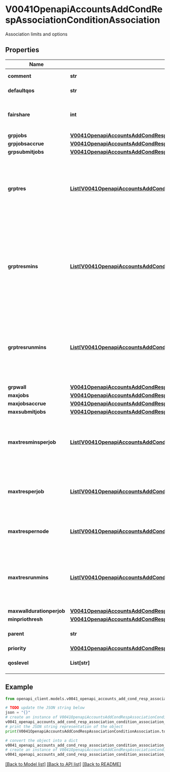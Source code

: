 # V0041OpenapiAccountsAddCondRespAssociationConditionAssociation

Association limits and options

## Properties

Name | Type | Description | Notes
------------ | ------------- | ------------- | -------------
**comment** | **str** | Arbitrary comment | [optional] 
**defaultqos** | **str** | Default QOS | [optional] 
**fairshare** | **int** | Allocated shares used for fairshare calculation | [optional] 
**grpjobs** | [**V0041OpenapiAccountsAddCondRespAssociationConditionAssociationGrpjobs**](V0041OpenapiAccountsAddCondRespAssociationConditionAssociationGrpjobs.md) |  | [optional] 
**grpjobsaccrue** | [**V0041OpenapiAccountsAddCondRespAssociationConditionAssociationGrpjobsaccrue**](V0041OpenapiAccountsAddCondRespAssociationConditionAssociationGrpjobsaccrue.md) |  | [optional] 
**grpsubmitjobs** | [**V0041OpenapiAccountsAddCondRespAssociationConditionAssociationGrpsubmitjobs**](V0041OpenapiAccountsAddCondRespAssociationConditionAssociationGrpsubmitjobs.md) |  | [optional] 
**grptres** | [**List[V0041OpenapiAccountsAddCondRespAssociationConditionAssociationGrptresInner]**](V0041OpenapiAccountsAddCondRespAssociationConditionAssociationGrptresInner.md) | Maximum number of TRES able to be allocated by running jobs in this association and its children | [optional] 
**grptresmins** | [**List[V0041OpenapiAccountsAddCondRespAssociationConditionAssociationGrptresInner]**](V0041OpenapiAccountsAddCondRespAssociationConditionAssociationGrptresInner.md) | Total number of TRES minutes that can possibly be used by past, present and future jobs in this association and its children | [optional] 
**grptresrunmins** | [**List[V0041OpenapiAccountsAddCondRespAssociationConditionAssociationGrptresInner]**](V0041OpenapiAccountsAddCondRespAssociationConditionAssociationGrptresInner.md) | Maximum number of TRES minutes able to be allocated by running jobs in this association and its children | [optional] 
**grpwall** | [**V0041OpenapiAccountsAddCondRespAssociationConditionAssociationGrpwall**](V0041OpenapiAccountsAddCondRespAssociationConditionAssociationGrpwall.md) |  | [optional] 
**maxjobs** | [**V0041OpenapiAccountsAddCondRespAssociationConditionAssociationMaxjobs**](V0041OpenapiAccountsAddCondRespAssociationConditionAssociationMaxjobs.md) |  | [optional] 
**maxjobsaccrue** | [**V0041OpenapiAccountsAddCondRespAssociationConditionAssociationMaxjobsaccrue**](V0041OpenapiAccountsAddCondRespAssociationConditionAssociationMaxjobsaccrue.md) |  | [optional] 
**maxsubmitjobs** | [**V0041OpenapiAccountsAddCondRespAssociationConditionAssociationMaxsubmitjobs**](V0041OpenapiAccountsAddCondRespAssociationConditionAssociationMaxsubmitjobs.md) |  | [optional] 
**maxtresminsperjob** | [**List[V0041OpenapiAccountsAddCondRespAssociationConditionAssociationGrptresInner]**](V0041OpenapiAccountsAddCondRespAssociationConditionAssociationGrptresInner.md) | Maximum number of TRES minutes each job is able to use in this association | [optional] 
**maxtresperjob** | [**List[V0041OpenapiAccountsAddCondRespAssociationConditionAssociationGrptresInner]**](V0041OpenapiAccountsAddCondRespAssociationConditionAssociationGrptresInner.md) | Maximum number of TRES each job is able to use in this association | [optional] 
**maxtrespernode** | [**List[V0041OpenapiAccountsAddCondRespAssociationConditionAssociationGrptresInner]**](V0041OpenapiAccountsAddCondRespAssociationConditionAssociationGrptresInner.md) | Maximum number of TRES each node is able to use | [optional] 
**maxtresrunmins** | [**List[V0041OpenapiAccountsAddCondRespAssociationConditionAssociationGrptresInner]**](V0041OpenapiAccountsAddCondRespAssociationConditionAssociationGrptresInner.md) | Maximum number of TRES minutes able to be allocated by running jobs in this association | [optional] 
**maxwalldurationperjob** | [**V0041OpenapiAccountsAddCondRespAssociationConditionAssociationMaxwalldurationperjob**](V0041OpenapiAccountsAddCondRespAssociationConditionAssociationMaxwalldurationperjob.md) |  | [optional] 
**minpriothresh** | [**V0041OpenapiAccountsAddCondRespAssociationConditionAssociationMinpriothresh**](V0041OpenapiAccountsAddCondRespAssociationConditionAssociationMinpriothresh.md) |  | [optional] 
**parent** | **str** | Name of parent account | [optional] 
**priority** | [**V0041OpenapiAccountsAddCondRespAssociationConditionAssociationPriority**](V0041OpenapiAccountsAddCondRespAssociationConditionAssociationPriority.md) |  | [optional] 
**qoslevel** | **List[str]** | List of available QOS names | [optional] 

## Example

```python
from openapi_client.models.v0041_openapi_accounts_add_cond_resp_association_condition_association import V0041OpenapiAccountsAddCondRespAssociationConditionAssociation

# TODO update the JSON string below
json = "{}"
# create an instance of V0041OpenapiAccountsAddCondRespAssociationConditionAssociation from a JSON string
v0041_openapi_accounts_add_cond_resp_association_condition_association_instance = V0041OpenapiAccountsAddCondRespAssociationConditionAssociation.from_json(json)
# print the JSON string representation of the object
print(V0041OpenapiAccountsAddCondRespAssociationConditionAssociation.to_json())

# convert the object into a dict
v0041_openapi_accounts_add_cond_resp_association_condition_association_dict = v0041_openapi_accounts_add_cond_resp_association_condition_association_instance.to_dict()
# create an instance of V0041OpenapiAccountsAddCondRespAssociationConditionAssociation from a dict
v0041_openapi_accounts_add_cond_resp_association_condition_association_from_dict = V0041OpenapiAccountsAddCondRespAssociationConditionAssociation.from_dict(v0041_openapi_accounts_add_cond_resp_association_condition_association_dict)
```
[[Back to Model list]](../README.md#documentation-for-models) [[Back to API list]](../README.md#documentation-for-api-endpoints) [[Back to README]](../README.md)


